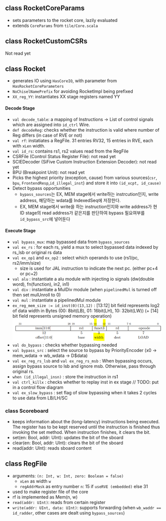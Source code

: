 
## class RocketCoreParams
- sets parameters to the rocket core, lazily evaluated 
- extends `CoreParams` from `tile/Core.scala`


## class RocketCustomCSRs
Not read yet

## class Rocket
- generates IO using `HasCoreIO`, with parameter from `HasRocketCoreParameters`
- `NoChiselNamePrefix` for avoiding RocketImpl being prefixed
- `XX_reg_YY`: instantiates XX stage registers named YY

#### Decode Stage
- `val decode_table`: a mapping of Instructions -> List of control signals which are assigned into `id_ctrl` Wire.
- `def decodeReg`: checks whether the instruction is valid where number of Reg differs (in case of RVE or not)
- `val rf`: instatiates a RegFile. 31 entries RV32, 15 entries in RVE, each with `xLen` width.
- `val id_rs`: contains rs1, rs2 values read from the RegFile
- CSRFile (Control Status Register File): not read yet
- SCIEDecoder (SiFive Custom Instruction Extension Decoder): not read yet
- BPU (Breakpoint Unit): not read yet
- Picks the highest priority (exception, cause) from various sources(`csr`, `bpu`, `FrontendResp`,`id_illegal_inst`) and store it into `(id_xcpt, id_cause)`
- Detect bypass opportunities
  - `bypass_sources`는 EX, MEM stage에서 write하는 instrcution인지, write address, 해당하는 wdata를 IndexedSeq에 저장한다.
  - EX, MEM stage에서 write을 하는 instruction인지와 write address가 현 ID stage의 read address가 같은지를 판단하여 bypass 필요여부를 `id_bypass_src`에 넣어둔다


#### Execute Stage

- `val bypass_mux`: map bypassed data from `bypass_sources`
- `val ex_rs` : for each rs, yield a mux to select bypassed data indexed by rs_lsb or original rs data
- `val ex_op1` and `ex_op2` : select which operands to use (rs1/pc, rs2/imm/size)
  - size is used for JAL instruction to indicate the next pc. (either pc+4 or pc+2)
- `val alu` : instantiate a alu module with injecting io signals (dw(double word), fn(function), in2, in1)
- `val div` : instantiate a MulDiv module (when `pipelinedMul` is turned off then set mulUnroll to 0)
- `val mul` : instantiate a pipelinedMul module
- `ex_reg_mem_size := id_inst(0)(13,12)` : [13:12] bit field represents log2 of data width in Bytes (00: 8bit(LB), 01: 16bit(LH), 10: 32bit(LW)) (+ [14] bit field represents unsigned memory operation)
![load instruction](./load.png)
- `val do_bypass` : checks whether bypassing needed
- `val bypass_src` : select the source to bypass by PriorityEncoder (x0 -> mem_wdata -> wb_wdata -> D$data)
- `val ex_reg_rs_lsb` and `val ex_reg_rs_msb` : When bypassing occurs, assign bypass source to lsb and ignore msb. Otherwise, pass through original rs.
- `when (id_illegal_insn)` : store the instruction in rs1
- `val ctrl_killx` : checks whether to replay inst in ex stage // TODO: put in a control flow diagram
- `val ex_slow_bypass` : set flag of slow bypassing when it takes 2 cycles to use data from LB/LH/SC




### class Scoreboard
- keeps information about the (long-latency) instructions being executed. The register has to be kept reserved until the instruction is finished thus invoking the set method. When instruction finishes, it clears the bit.
- set(en: Bool, addr: UInt): updates the bit of the sboard
- clear(en: Bool, addr: UInt): clears the bit of the sboard
- read(addr: UInt): reads sboard content

## class RegFile
- arguments: `(n: Int, w: Int, zero: Boolean = false)`
  - `xLen` as width `w`
  - `regAddrMask` as entry number `n`: 15 if `useRVE (embedded)` else 31
- used to make register file of the core
- rf is implemented as Mem(n, w)
- `read(addr: UInt)`: reads from certain register
- `write(addr: UInt, data: UInt)`: supports forwarding (when `wb_waddr == id_radder`, other cases are dealt using `bypass_sources`)


